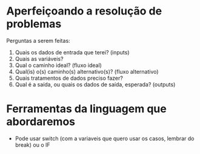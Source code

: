 # Aperfeiçoando a resolução de problemas

Perguntas a serem feitas:

1. Quais os dados de entrada que terei? (inputs)
2. Quais as variáveis?
3. Qual o caminho ideal? (fluxo ideal)
4. Qual(is) o(s) caminho(s) alternativo(s)? (fluxo alternativo)
5. Quais tratamentos de dados preciso fazer?
6. Qual é a saída, ou quais os dados de saída, esperada? (outputs)


# Ferramentas da linguagem que abordaremos 

- Pode usar switch (com a variaveis que quero usar os casos, lembrar do break) ou o IF

